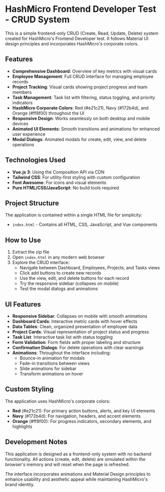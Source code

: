 # HashMicro Frontend Developer Test - CRUD System

This is a simple frontend-only CRUD (Create, Read, Update, Delete) system created for HashMicro's Frontend Developer test. It follows Material UI design principles and incorporates HashMicro's corporate colors.

## Features

- **Comprehensive Dashboard**: Overview of key metrics with visual cards
- **Employee Management**: Full CRUD interface for managing employee records
- **Project Tracking**: Visual cards showing project progress and team members
- **Task Management**: Task list with filtering, status toggling, and priority indicators
- **HashMicro Corporate Colors**: Red (#e21c21), Navy (#172b4d), and Orange (#ff8f00) throughout the UI
- **Responsive Design**: Works seamlessly on both desktop and mobile devices
- **Animated UI Elements**: Smooth transitions and animations for enhanced user experience
- **Modal Dialogs**: Animated modals for create, edit, view, and delete operations

## Technologies Used

- **Vue.js 3**: Using the Composition API via CDN
- **Tailwind CSS**: For utility-first styling with custom configuration
- **Font Awesome**: For icons and visual elements
- **Pure HTML/CSS/JavaScript**: No build tools required

## Project Structure

The application is contained within a single HTML file for simplicity:

- `index.html` - Contains all HTML, CSS, JavaScript, and Vue components

## How to Use

1. Extract the zip file
2. Open `index.html` in any modern web browser
3. Explore the CRUD interface:
   - Navigate between Dashboard, Employees, Projects, and Tasks views
   - Click add buttons to create new records
   - Use the view, edit, and delete buttons for each record
   - Try the responsive sidebar (collapses on mobile)
   - Test the modal dialogs and animations

## UI Features

- **Responsive Sidebar**: Collapses on mobile with smooth animations
- **Dashboard Cards**: Interactive metric cards with hover effects
- **Data Tables**: Clean, organized presentation of employee data
- **Project Cards**: Visual representation of project status and progress
- **Task List**: Interactive task list with status toggling
- **Form Validation**: Form fields with proper labeling and structure
- **Confirmation Dialogs**: For delete operations with clear warnings
- **Animations**: Throughout the interface including:
  - Bounce-in animation for modals
  - Fade-in transitions between views
  - Slide animations for sidebar
  - Transform animations on hover

## Custom Styling

The application uses HashMicro's corporate colors:

- **Red** (#e21c21): For primary action buttons, alerts, and key UI elements
- **Navy** (#172b4d): For navigation, headers, and accent elements
- **Orange** (#ff8f00): For progress indicators, secondary elements, and highlights

## Development Notes

This application is designed as a frontend-only system with no backend functionality. All actions (create, edit, delete) are simulated within the browser's memory and will reset when the page is refreshed.

The interface incorporates animations and Material Design principles to enhance usability and aesthetic appeal while maintaining HashMicro's brand identity.